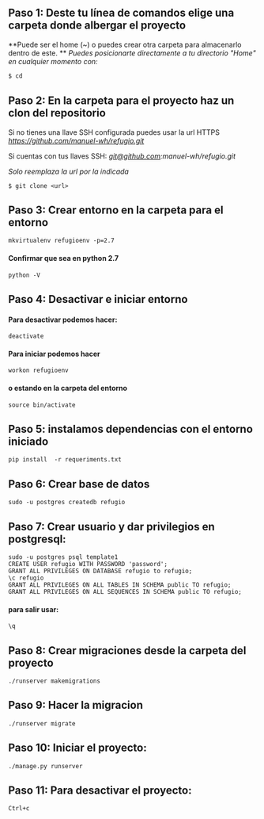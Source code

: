 ## Paso 1: Deste tu línea de comandos elige una carpeta donde albergar el proyecto
**Puede ser el home (~) o puedes crear otra carpeta para almacenarlo dentro de este.
**
*Puedes posicionarte directamente a tu directorio "Home" en cualquier momento con:*

```bash
$ cd
```


## Paso 2: En la carpeta para el proyecto haz un clon del repositorio
Si no tienes una llave SSH configurada puedes usar la url HTTPS
*https://github.com/manuel-wh/refugio.git*

Si cuentas con tus llaves SSH:
*git@github.com:manuel-wh/refugio.git*

*Solo reemplaza la url por la indicada*

    $ git clone <url>

## Paso 3: Crear entorno en la carpeta para el entorno
    mkvirtualenv refugioenv -p=2.7
#### Confirmar que sea en python 2.7
    python -V
## Paso 4: Desactivar e iniciar entorno
#### Para desactivar podemos hacer:
    deactivate
#### Para iniciar podemos hacer
    workon refugioenv
#### o estando en la carpeta del entorno
    source bin/activate
## Paso 5: instalamos dependencias con el entorno iniciado
    pip install  -r requeriments.txt
## Paso 6: Crear base de datos
    sudo -u postgres createdb refugio
## Paso 7: Crear usuario y dar privilegios en postgresql:
    sudo -u postgres psql template1
    CREATE USER refugio WITH PASSWORD 'password';
    GRANT ALL PRIVILEGES ON DATABASE refugio to refugio;
    \c refugio
    GRANT ALL PRIVILEGES ON ALL TABLES IN SCHEMA public TO refugio;
    GRANT ALL PRIVILEGES ON ALL SEQUENCES IN SCHEMA public TO refugio;
#### para salir usar:
    \q
## Paso 8: Crear migraciones desde la carpeta del proyecto
    ./runserver makemigrations
## Paso 9: Hacer la migracion
    ./runserver migrate
## Paso 10: Iniciar el proyecto:
    ./manage.py runserver
## Paso 11: Para desactivar el proyecto:
    Ctrl+c
